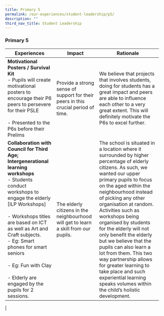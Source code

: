 ```yaml
---
title: Primary 5
permalink: /our-experiences/student-leadership/p5/
description: ""
third_nav_title: Student Leadership
---
```

### **Primary 5**

| Experiences | Impact | Rationale |
|---|---|---|
| **Motivational Posters / Survival Kit**<br>- Pupils will create motivational posters to encourage their P6 peers to persevere for their PSLE<br><br>- Presented to the P6s before their Prelims | Provide a strong sense of  support for their peers  in this crucial period of time. | We believe that projects that involves students, doing for students has a great impact and peers are able to influence each other to a very great extent. This will definitely motivate the P6s to excel further. |
| **Collaboration with Council for Third Age; Intergenerational learning workshops**<br>- Students conduct workshops to engage the elderly [ILP Workshops]<br><br>- Workshops titles are based on ICT as well as Art and Craft subjects.<br>- Eg: Smart phones for smart seniors<br><br>- Eg: Fun with Clay<br><br>- Elderly are engaged by the pupils for 2 sessions. | The  elderly citizens in the neighbourhood  will get to learn a skill from our pupils. | The school is situated in a location where it surrounded by higher percentage of elderly citizens. As such, we wanted our upper primary pupils to focus on the aged within the neighbourhood instead of picking any other organisation at random. Activities such as workshops being organised by students for the elderly will not only benefit the elderly but we believe that the pupils can also learn a lot from them. This two way partnership allows for greater learning to take place and such experiential learning speaks volumes within the child’s holistic development. |
|